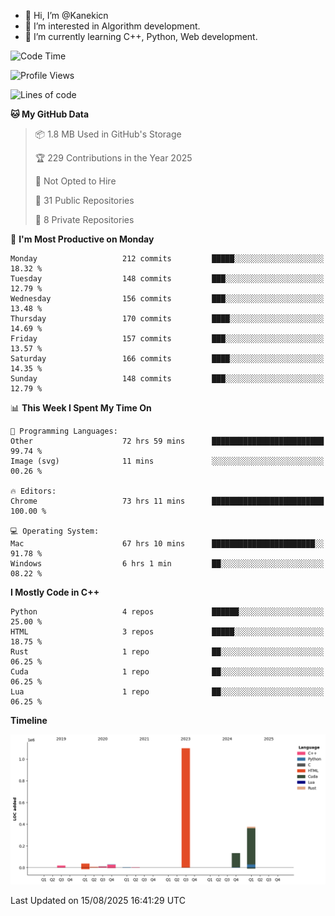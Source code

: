 - 👋 Hi, I’m @Kanekicn
- 👀 I’m interested in Algorithm development.
- 🌱 I’m currently learning C++, Python, Web development.

<!---
cotecsz/cotecsz is a ✨ special ✨ repository because its `README.md` (this file) appears on your GitHub profile.
You can click the Preview link to take a look at your changes.
--->

<!--START_SECTION:waka-->
![Code Time](http://img.shields.io/badge/Code%20Time-4%2C232%20hrs%2014%20mins-blue)

![Profile Views](http://img.shields.io/badge/Profile%20Views-0-blue)

![Lines of code](https://img.shields.io/badge/From%20Hello%20World%20I%27ve%20Written-1.7%20million%20lines%20of%20code-blue)

**🐱 My GitHub Data** 

> 📦 1.8 MB Used in GitHub's Storage 
 > 
> 🏆 229 Contributions in the Year 2025
 > 
> 🚫 Not Opted to Hire
 > 
> 📜 31 Public Repositories 
 > 
> 🔑 8 Private Repositories 
 > 
📅 **I'm Most Productive on Monday** 

```text
Monday                   212 commits         █████░░░░░░░░░░░░░░░░░░░░   18.32 % 
Tuesday                  148 commits         ███░░░░░░░░░░░░░░░░░░░░░░   12.79 % 
Wednesday                156 commits         ███░░░░░░░░░░░░░░░░░░░░░░   13.48 % 
Thursday                 170 commits         ████░░░░░░░░░░░░░░░░░░░░░   14.69 % 
Friday                   157 commits         ███░░░░░░░░░░░░░░░░░░░░░░   13.57 % 
Saturday                 166 commits         ████░░░░░░░░░░░░░░░░░░░░░   14.35 % 
Sunday                   148 commits         ███░░░░░░░░░░░░░░░░░░░░░░   12.79 % 
```


📊 **This Week I Spent My Time On** 

```text
💬 Programming Languages: 
Other                    72 hrs 59 mins      █████████████████████████   99.74 % 
Image (svg)              11 mins             ░░░░░░░░░░░░░░░░░░░░░░░░░   00.26 % 

🔥 Editors: 
Chrome                   73 hrs 11 mins      █████████████████████████   100.00 % 

💻 Operating System: 
Mac                      67 hrs 10 mins      ███████████████████████░░   91.78 % 
Windows                  6 hrs 1 min         ██░░░░░░░░░░░░░░░░░░░░░░░   08.22 % 
```

**I Mostly Code in C++** 

```text
Python                   4 repos             ██████░░░░░░░░░░░░░░░░░░░   25.00 % 
HTML                     3 repos             █████░░░░░░░░░░░░░░░░░░░░   18.75 % 
Rust                     1 repo              ██░░░░░░░░░░░░░░░░░░░░░░░   06.25 % 
Cuda                     1 repo              ██░░░░░░░░░░░░░░░░░░░░░░░   06.25 % 
Lua                      1 repo              ██░░░░░░░░░░░░░░░░░░░░░░░   06.25 % 
```



**Timeline**

![Lines of Code chart](https://raw.githubusercontent.com/Kanekicn/Kanekicn/master/assets/bar_graph.png)


 Last Updated on 15/08/2025 16:41:29 UTC
<!--END_SECTION:waka-->
